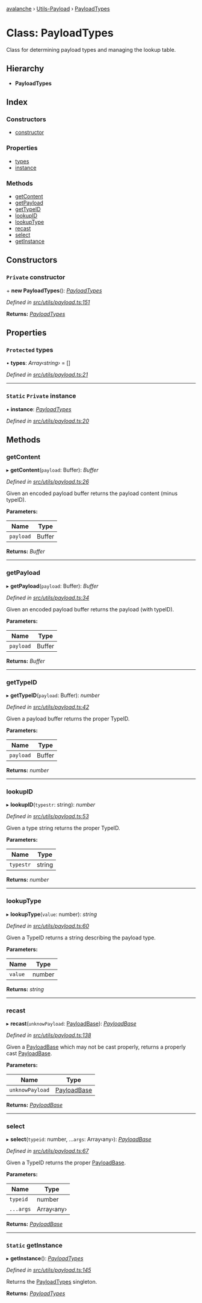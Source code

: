 [avalanche](../README.md) › [Utils-Payload](../modules/utils_payload.md) › [PayloadTypes](utils_payload.payloadtypes.md)

# Class: PayloadTypes

Class for determining payload types and managing the lookup table.

## Hierarchy

* **PayloadTypes**

## Index

### Constructors

* [constructor](utils_payload.payloadtypes.md#private-constructor)

### Properties

* [types](utils_payload.payloadtypes.md#protected-types)
* [instance](utils_payload.payloadtypes.md#static-private-instance)

### Methods

* [getContent](utils_payload.payloadtypes.md#getcontent)
* [getPayload](utils_payload.payloadtypes.md#getpayload)
* [getTypeID](utils_payload.payloadtypes.md#gettypeid)
* [lookupID](utils_payload.payloadtypes.md#lookupid)
* [lookupType](utils_payload.payloadtypes.md#lookuptype)
* [recast](utils_payload.payloadtypes.md#recast)
* [select](utils_payload.payloadtypes.md#select)
* [getInstance](utils_payload.payloadtypes.md#static-getinstance)

## Constructors

### `Private` constructor

\+ **new PayloadTypes**(): *[PayloadTypes](utils_payload.payloadtypes.md)*

*Defined in [src/utils/payload.ts:151](https://github.com/ava-labs/avalanchejs/blob/9282770/src/utils/payload.ts#L151)*

**Returns:** *[PayloadTypes](utils_payload.payloadtypes.md)*

## Properties

### `Protected` types

• **types**: *Array‹string›* = []

*Defined in [src/utils/payload.ts:21](https://github.com/ava-labs/avalanchejs/blob/9282770/src/utils/payload.ts#L21)*

___

### `Static` `Private` instance

▪ **instance**: *[PayloadTypes](utils_payload.payloadtypes.md)*

*Defined in [src/utils/payload.ts:20](https://github.com/ava-labs/avalanchejs/blob/9282770/src/utils/payload.ts#L20)*

## Methods

###  getContent

▸ **getContent**(`payload`: Buffer): *Buffer*

*Defined in [src/utils/payload.ts:26](https://github.com/ava-labs/avalanchejs/blob/9282770/src/utils/payload.ts#L26)*

Given an encoded payload buffer returns the payload content (minus typeID).

**Parameters:**

Name | Type |
------ | ------ |
`payload` | Buffer |

**Returns:** *Buffer*

___

###  getPayload

▸ **getPayload**(`payload`: Buffer): *Buffer*

*Defined in [src/utils/payload.ts:34](https://github.com/ava-labs/avalanchejs/blob/9282770/src/utils/payload.ts#L34)*

Given an encoded payload buffer returns the payload (with typeID).

**Parameters:**

Name | Type |
------ | ------ |
`payload` | Buffer |

**Returns:** *Buffer*

___

###  getTypeID

▸ **getTypeID**(`payload`: Buffer): *number*

*Defined in [src/utils/payload.ts:42](https://github.com/ava-labs/avalanchejs/blob/9282770/src/utils/payload.ts#L42)*

Given a payload buffer returns the proper TypeID.

**Parameters:**

Name | Type |
------ | ------ |
`payload` | Buffer |

**Returns:** *number*

___

###  lookupID

▸ **lookupID**(`typestr`: string): *number*

*Defined in [src/utils/payload.ts:53](https://github.com/ava-labs/avalanchejs/blob/9282770/src/utils/payload.ts#L53)*

Given a type string returns the proper TypeID.

**Parameters:**

Name | Type |
------ | ------ |
`typestr` | string |

**Returns:** *number*

___

###  lookupType

▸ **lookupType**(`value`: number): *string*

*Defined in [src/utils/payload.ts:60](https://github.com/ava-labs/avalanchejs/blob/9282770/src/utils/payload.ts#L60)*

Given a TypeID returns a string describing the payload type.

**Parameters:**

Name | Type |
------ | ------ |
`value` | number |

**Returns:** *string*

___

###  recast

▸ **recast**(`unknowPayload`: [PayloadBase](utils_payload.payloadbase.md)): *[PayloadBase](utils_payload.payloadbase.md)*

*Defined in [src/utils/payload.ts:138](https://github.com/ava-labs/avalanchejs/blob/9282770/src/utils/payload.ts#L138)*

Given a [PayloadBase](utils_payload.payloadbase.md) which may not be cast properly, returns a properly cast [PayloadBase](utils_payload.payloadbase.md).

**Parameters:**

Name | Type |
------ | ------ |
`unknowPayload` | [PayloadBase](utils_payload.payloadbase.md) |

**Returns:** *[PayloadBase](utils_payload.payloadbase.md)*

___

###  select

▸ **select**(`typeid`: number, ...`args`: Array‹any›): *[PayloadBase](utils_payload.payloadbase.md)*

*Defined in [src/utils/payload.ts:67](https://github.com/ava-labs/avalanchejs/blob/9282770/src/utils/payload.ts#L67)*

Given a TypeID returns the proper [PayloadBase](utils_payload.payloadbase.md).

**Parameters:**

Name | Type |
------ | ------ |
`typeid` | number |
`...args` | Array‹any› |

**Returns:** *[PayloadBase](utils_payload.payloadbase.md)*

___

### `Static` getInstance

▸ **getInstance**(): *[PayloadTypes](utils_payload.payloadtypes.md)*

*Defined in [src/utils/payload.ts:145](https://github.com/ava-labs/avalanchejs/blob/9282770/src/utils/payload.ts#L145)*

Returns the [PayloadTypes](utils_payload.payloadtypes.md) singleton.

**Returns:** *[PayloadTypes](utils_payload.payloadtypes.md)*
